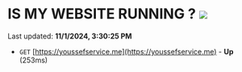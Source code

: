 # IS MY WEBSITE RUNNING ? [![](https://img.shields.io/static/v1?label=Sponsor&message=%E2%9D%A4&logo=GitHub&color=%23fe8e86)](https://github.com/sponsors/Youssef-Lehmam)

Last updated: **11/1/2024, 3:30:25 PM**

- `GET` [https://youssefservice.me](https://youssefservice.me) - **Up** (253ms)
